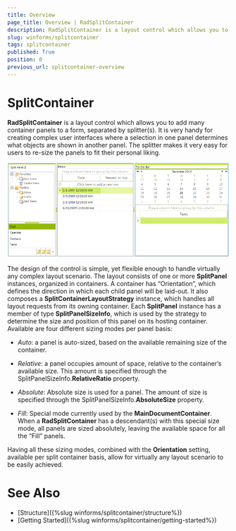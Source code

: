 ```yaml
---
title: Overview
page_title: Overview | RadSplitContainer
description: RadSplitContainer is a layout control which allows you to add many container panels to a form, separated by splitter(s).
slug: winforms/splitcontainer
tags: splitcontainer
published: True
position: 0
previous_url: splitcontainer-overview
---
```


# SplitContainer

**RadSplitContainer** is a layout control which allows you to add many container panels to a form, separated by splitter(s). It is very handy for creating complex user interfaces where a selection in one panel determines what objects are shown in another panel. The splitter makes it very easy for users to re-size the panels to fit their personal liking.

![splitcontainer-overview 001](images/splitcontainer-overview001.png)

The design of the control is simple, yet flexible enough to handle virtually any complex layout scenario. The layout consists of one or more **SplitPanel** instances, organized in containers. A container has “Orientation”, which defines the direction in which each child panel will be laid-out. It also composes a **SplitContainerLayoutStrategy** instance, which handles all layout requests from its owning container. Each **SplitPanel** instance has a member of type **SplitPanelSizeInfo**, which is used by the strategy to determine the size and position of this panel on its hosting container. Available are four different sizing modes per panel basis:

* *Auto*: a panel is auto-sized, based on the available remaining size of the container.

* *Relative*: a panel occupies amount of space, relative to the container’s available size. This amount is specified through the SplitPanelSizeInfo.**RelativeRatio** property.

* *Absolute*: Absolute size is used for a panel. The amount of size is specified through the SplitPanelSizeInfo.**AbsoluteSize** property.

* *Fill*: Special mode currently used by the **MainDocumentContainer**. When a **RadSplitContainer** has a descendant(s) with this special size mode, all panels are sized absolutely, leaving the available space for all the “Fill” panels.

Having all these sizing modes, combined with the **Orientation** setting, available per split container basis, allow for virtually any layout scenario to be easily achieved.

# See Also

* [Structure]({%slug winforms/splitcontainer/structure%})	
* [Getting Started]({%slug winforms/splitcontainer/getting-started%})	



